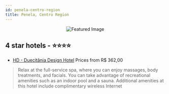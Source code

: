 ```yaml
---
id: penela-centro-region
title: Penela, Centro Region
---
```


<center><img src="https://i.travelapi.com/hotels/7000000/6590000/6581200/6581115/47366888_z.jpg" alt="Featured Image" /></center>


##  4 star hotels - ⭐️⭐️⭐️⭐️

-    [HD - Duecitânia Design Hotel](https://us.hurb.com/hotels/penela/hd-duecitania-design-hotel-JNP-JP785781?cmp=18055) Prices from R$ 362,00
   > Relax at the full-service spa, where you can enjoy massages, body treatments, and facials. You can take advantage of recreational amenities such as an indoor pool and a sauna. Additional amenities at this hotel include complimentary wireless Internet
